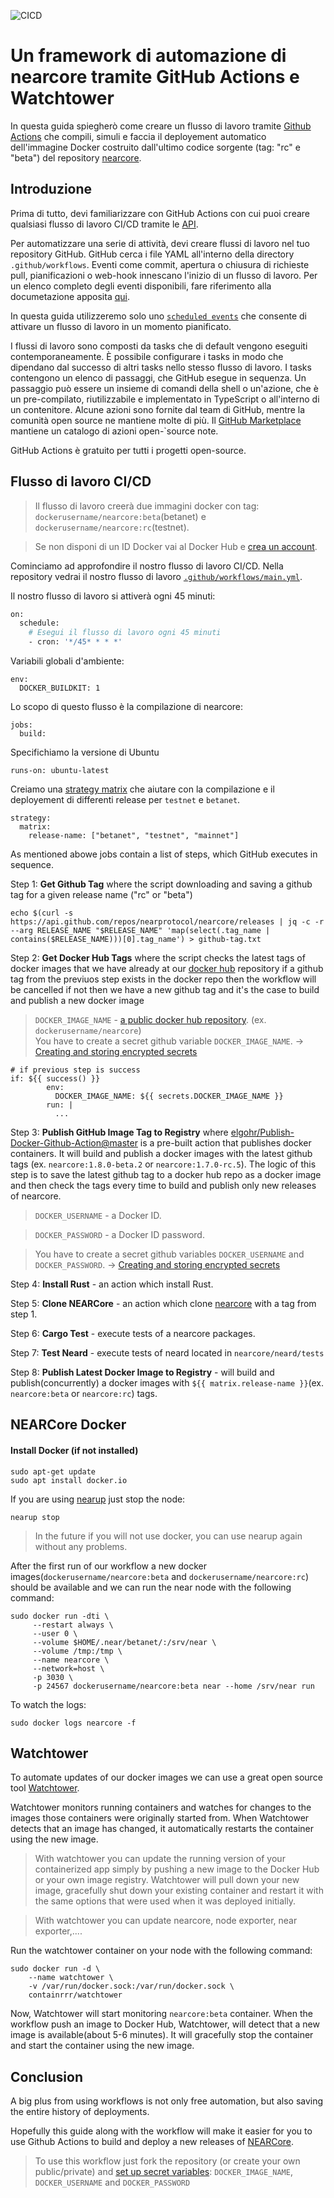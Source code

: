 ![CICD](https://github.com/48cfu/nearcore-automatizzato/workflows/CICD/badge.svg)
# Un framework di automazione di nearcore tramite GitHub Actions e Watchtower

In questa guida spiegherò come creare un flusso di lavoro tramite [Github Actions](https://docs.github.com/en/actions) che compili, simuli e faccia il deployement automatico dell'immagine Docker costruito dall'ultimo codice sorgente (tag: "rc" e "beta") del repository [nearcore](https://github.com/nearprotocol/nearcore).

## Introduzione
Prima di tutto, devi familiarizzare con GitHub Actions con cui puoi creare qualsiasi flusso di lavoro CI/CD tramite le [API](https://developer.github.com/v3/actions/).

Per automatizzare una serie di attività, devi creare flussi di lavoro nel tuo repository GitHub. GitHub cerca i file YAML all'interno della directory `.github/workflows`. Eventi come commit, apertura o chiusura di richieste pull, pianificazioni o web-hook innescano l'inizio di un flusso di lavoro. Per un elenco completo degli eventi disponibili, fare riferimento alla documetazione apposita [qui](https://docs.github.com/en/actions/reference/events-that-trigger-workflows).

In questa guida utilizzeremo solo uno [`scheduled events`](https://docs.github.com/en/actions/reference/events-that-trigger-workflows#scheduled-events) che consente di attivare un flusso di lavoro in un momento pianificato.

I flussi di lavoro sono composti da tasks che di default vengono eseguiti contemporaneamente. È possibile configurare i tasks in modo che dipendano dal successo di altri tasks nello stesso flusso di lavoro. I tasks contengono un elenco di passaggi, che GitHub esegue in sequenza. Un passaggio può essere un insieme di comandi della shell o un'azione, che è un pre-compilato, riutilizzabile e implementato in TypeScript o all'interno di un contenitore. Alcune azioni sono fornite dal team di GitHub, mentre la comunità open source ne mantiene molte di più. Il [GitHub Marketplace](https://github.com/marketplace?type=actions) mantiene un catalogo di azioni open-`source note.

GitHub Actions è gratuito per tutti i progetti open-source.

## Flusso di lavoro CI/CD

>Il flusso di lavoro creerà due immagini docker con tag: `dockerusername/nearcore:beta`(betanet) e `dockerusername/nearcore:rc`(testnet).

>Se non disponi di un ID Docker vai al Docker Hub e [crea un account](https://docs.docker.com/docker-hub/). 

Cominciamo ad approfondire il nostro flusso di lavoro CI/CD. Nella repository vedrai il nostro flusso di lavoro [`.github/workflows/main.yml`](https://github.com/48cfu/nearcore-automatizzato/blob/master/.github/workflows/main.yml).

Il nostro flusso di lavoro si attiverà ogni 45 minuti:

```bash
on:
  schedule:
    # Esegui il flusso di lavoro ogni 45 minuti
    - cron: '*/45* * * *'
```
Variabili globali d'ambiente:
```
env:
  DOCKER_BUILDKIT: 1 
```
Lo scopo di questo flusso è la compilazione di nearcore:
```
jobs:
  build:
```
Specifichiamo la versione di Ubuntu
```
runs-on: ubuntu-latest
```
Creiamo una [strategy matrix](https://docs.github.com/en/actions/reference/workflow-syntax-for-github-actions#jobsjob_idstrategymatrix) che aiutare con la compilazione e il deployement di differenti release per `testnet` e `betanet`.

```
strategy:
  matrix:
    release-name: ["betanet", "testnet", "mainnet"]
```

As mentioned abowe jobs contain a list of steps, which GitHub executes in sequence.

Step 1: **Get Github Tag** where the script downloading and saving a github tag for a given release name ("rc" or "beta")
```
echo $(curl -s https://api.github.com/repos/nearprotocol/nearcore/releases | jq -c -r --arg RELEASE_NAME "$RELEASE_NAME" 'map(select(.tag_name | contains($RELEASE_NAME)))[0].tag_name') > github-tag.txt
```
Step 2: **Get Docker Hub Tags** where the script checks the latest tags of docker images that we have already at our [docker hub](https://hub.docker.com) repository if a github tag from the previuos step exists in the docker repo then the workflow will be cancelled if not then we have a new github tag and it's the case to build and publish a new docker image

> `DOCKER_IMAGE_NAME` - [a public docker hub repository](https://docs.docker.com/docker-hub/repos/). (ex. `dockerusername/nearcore`)  
>You have to create a secret github variable `DOCKER_IMAGE_NAME`. -> [Creating and storing encrypted secrets](https://docs.github.com/en/actions/configuring-and-managing-workflows/creating-and-storing-encrypted-secrets)
```
# if previous step is success
if: ${{ success() }}
        env:
          DOCKER_IMAGE_NAME: ${{ secrets.DOCKER_IMAGE_NAME }}
        run: |
          ...
```
Step 3: **Publish GitHub Image Tag to Registry** where [elgohr/Publish-Docker-Github-Action@master](https://github.com/elgohr/Publish-Docker-Github-Action) is a pre-built action that publishes docker containers. It will build and publish a docker images with the latest github tags (ex. `nearcore:1.8.0-beta.2` or `nearcore:1.7.0-rc.5`).
The logic of this step is to save the latest github tag to a docker hub repo as a docker image and then check the tags every time to build and publish only new releases of nearcore.

>`DOCKER_USERNAME` - a Docker ID.

>`DOCKER_PASSWORD` - a Docker ID password.

>You have to create a secret github variables `DOCKER_USERNAME` and `DOCKER_PASSWORD`. -> [Creating and storing encrypted secrets](https://docs.github.com/en/actions/configuring-and-managing-workflows/creating-and-storing-encrypted-secrets)

Step 4: **Install Rust** - an action which install Rust.

Step 5: **Clone NEARCore** - an action which clone [nearcore](https://github.com/nearprotocol/nearcore) with a tag from step 1.

Step 6: **Cargo Test** - execute tests of a nearcore packages.

Step 7: **Test Neard** - execute tests of neard located in `nearcore/neard/tests`

Step 8: **Publish Latest Docker Image to Registry** - will build and publish(concurrently) a docker images with `${{ matrix.release-name }}`(ex. `nearcore:beta` or `nearcore:rc`) tags.


## NEARCore Docker

#### Install Docker (if not installed)
```
sudo apt-get update
sudo apt install docker.io
```

If you are using [nearup](https://github.com/near/nearup) just stop the node:

```
nearup stop
```
>In the future if you will not use docker, you can use nearup again without any problems. 

After the first run of our workflow a new docker images(`dockerusername/nearcore:beta` and `dockerusername/nearcore:rc`) should be available and we can run the near node with the following command:
```
sudo docker run -dti \
     --restart always \
     --user 0 \
     --volume $HOME/.near/betanet/:/srv/near \
     --volume /tmp:/tmp \
     --name nearcore \
     --network=host \
     -p 3030 \
     -p 24567 dockerusername/nearcore:beta near --home /srv/near run
```

To watch the logs:
```
sudo docker logs nearcore -f
```

## Watchtower

To automate updates of our docker images we can use a great open source tool [Watchtower](https://github.com/containrrr/watchtower).

Watchtower monitors running containers and watches for changes to the images those containers were originally started from. When Watchtower detects that an image has changed, it automatically restarts the container using the new image.  

>With watchtower you can update the running version of your containerized app simply by pushing a new image to the Docker Hub or your own image registry. Watchtower will pull down your new image, gracefully shut down your existing container and restart it with the same options that were used when it was deployed initially. 

> With watchtower you can update nearcore, node exporter, near exporter,.... 

Run the watchtower container on your node with the following command:
```
sudo docker run -d \
    --name watchtower \
    -v /var/run/docker.sock:/var/run/docker.sock \
    containrrr/watchtower
```
Now, Watchtower will start monitoring `nearcore:beta` container. When the workflow push an image to Docker Hub, Watchtower, will detect that a new image is available(about 5-6 minutes). It will gracefully stop the container and start the container using the new image.

## Conclusion

A big plus from using workflows is not only free automation, but also saving the entire history of deployments.

Hopefully this guide along with the workflow will make it easier for you to use Github Actions to build and deploy a new releases of [NEARCore](https://github.com/nearprotocol/nearcore).

>To use this workflow just fork the repository (or create your own public/private) and [set up secret variables](https://docs.github.com/en/actions/configuring-and-managing-workflows/creating-and-storing-encrypted-secrets): `DOCKER_IMAGE_NAME`, `DOCKER_USERNAME` and `DOCKER_PASSWORD`
